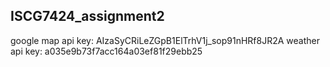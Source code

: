 ## ISCG7424_assignment2
google map api key: AIzaSyCRiLeZGpB1ElTrhV1j_sop91nHRf8JR2A
weather api key: a035e9b73f7acc164a03ef81f29ebb25